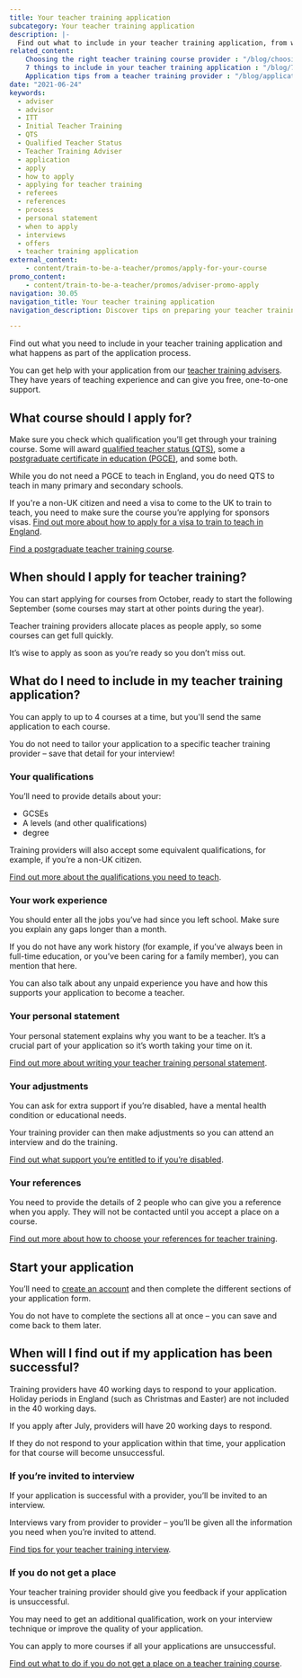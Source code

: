 ```yaml
---
title: Your teacher training application
subcategory: Your teacher training application
description: |-
  Find out what to include in your teacher training application, from writing your personal statement to choosing your references.
related_content:
    Choosing the right teacher training course provider : "/blog/choosing-the-right-teacher-training-course-provider"
    7 things to include in your teacher training application : "/blog/7-things-to-include-in-your-teacher-training-application"
    Application tips from a teacher training provider : "/blog/application-tips-from-a-teacher-training-provider"
date: "2021-06-24"
keywords:
  - adviser
  - advisor
  - ITT
  - Initial Teacher Training
  - QTS
  - Qualified Teacher Status
  - Teacher Training Adviser
  - application
  - apply
  - how to apply
  - applying for teacher training
  - referees
  - references
  - process
  - personal statement
  - when to apply
  - interviews
  - offers
  - teacher training application
external_content:
    - content/train-to-be-a-teacher/promos/apply-for-your-course
promo_content:
    - content/train-to-be-a-teacher/promos/adviser-promo-apply
navigation: 30.05
navigation_title: Your teacher training application
navigation_description: Discover tips on preparing your teacher training application, from writing your personal statement to choosing your references.

---
```


Find out what you need to include in your teacher training application and what happens as part of the application process. 

You can get help with your application from our [teacher training advisers](/teacher-training-advisers). They have years of teaching experience and can give you free, one-to-one support. 

## What course should I apply for? 

Make sure you check which qualification you’ll get through your training course. Some will award [qualified teacher status (QTS)](/what-is-qts), some a [postgraduate certificate in education (PGCE)](/what-is-a-pgce), and some both. 

While you do not need a PGCE to teach in England, you do need QTS to teach in many primary and secondary schools.

<div class="inset">
<p>If you're a non-UK citizen and need a visa to come to the UK to train to teach, you need to make sure the course you’re applying for sponsors visas. <a href="/non-uk-teachers/visas-for-non-uk-trainees">Find out more about how to apply for a visa to train to teach in England</a>.</p>

</div>

[Find a postgraduate teacher training course](https://www.find-postgraduate-teacher-training.service.gov.uk/). 

## When should I apply for teacher training? 

You can start applying for courses from October, ready to start the following September (some courses may start at other points during the year).   

Teacher training providers allocate places as people apply, so some courses can get full quickly. 

It’s wise to apply as soon as you’re ready so you don’t miss out. 

## What do I need to include in my teacher training application? 

You can apply to up to 4 courses at a time, but you'll send the same application to each course. 

You do not need to tailor your application to a specific teacher training provider – save that detail for your interview! 

### Your qualifications 

You’ll need to provide details about your: 

* GCSEs 
* A levels (and other qualifications) 
* degree 

Training providers will also accept some equivalent qualifications, for example, if you’re a non-UK citizen. 

[Find out more about the qualifications you need to teach](/is-teaching-right-for-me/qualifications-you-need-to-teach). 

### Your work experience 

You should enter all the jobs you’ve had since you left school. Make sure you explain any gaps longer than a month. 

If you do not have any work history (for example, if you’ve always been in full-time education, or you’ve been caring for a family member), you can mention that here. 

You can also talk about any unpaid experience you have and how this supports your application to become a teacher. 

### Your personal statement 

Your personal statement explains why you want to be a teacher. It’s a crucial part of your application so it’s worth taking your time on it. 

[Find out more about writing your teacher training personal statement](/train-to-be-a-teacher/teacher-training-personal-statement). 

### Your adjustments 

You can ask for extra support if you’re disabled, have a mental health condition or educational needs. 

Your training provider can then make adjustments so you can attend an interview and do the training. 

[Find out what support you’re entitled to if you’re disabled](/funding-and-support/if-youre-disabled). 

### Your references 

You need to provide the details of 2 people who can give you a reference when you apply. They will not be contacted until you accept a place on a course. 

[Find out more about how to choose your references for teacher training](/train-to-be-a-teacher/teacher-training-references).

## Start your application

You’ll need to [create an account](https://www.apply-for-teacher-training.service.gov.uk/candidate/account) and then complete the different sections of your application form.

You do not have to complete the sections all at once – you can save and come back to them later.

## When will I find out if my application has been successful? 

Training providers have 40 working days to respond to your application. Holiday periods in England (such as Christmas and Easter) are not included in the 40 working days. 

If you apply after July, providers will have 20 working days to respond. 

If they do not respond to your application within that time, your application for that course will become unsuccessful. 

### If you’re invited to interview 

If your application is successful with a provider, you’ll be invited to an interview. 

Interviews vary from provider to provider – you’ll be given all the information you need when you’re invited to attend. 

[Find tips for your teacher training interview](/train-to-be-a-teacher/teacher-training-interview). 

### If you do not get a place 

Your teacher training provider should give you feedback if your application is unsuccessful. 

You may need to get an additional qualification, work on your interview technique or improve the quality of your application. 

You can apply to more courses if all your applications are unsuccessful. 

[Find out what to do if you do not get a place on a teacher training course](/train-to-be-a-teacher/if-your-application-is-unsuccessful). 
